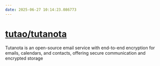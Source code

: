 ```yaml
---
date: 2025-06-27 10:14:23.086773
---
```


# [tutao/tutanota](https://github.com/tutao/tutanota)

Tutanota is an open-source email service with end-to-end encryption for emails, calendars, and contacts, offering secure communication and encrypted storage